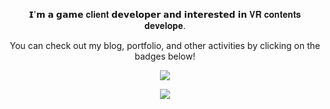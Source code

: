 <div align=center>

<!--
**dr7007/dr7007** is a ✨ _special_ ✨ repository because its `README.md` (this file) appears on your GitHub profile.

Here are some ideas to get you started:

- 🔭 I’m currently working on ...
- 🌱 I’m currently learning ...
- 👯 I’m looking to collaborate on ...
- 🤔 I’m looking for help with ...
- 💬 Ask me about ...
- 📫 How to reach me: ...
- 😄 Pronouns: ...
- ⚡ Fun fact: ...
-->

𝗜'𝗺 𝗮 𝗴𝗮𝗺𝗲 𝐜𝐥𝐢𝐞𝐧𝐭 𝗱𝗲𝘃𝗲𝗹𝗼𝗽𝗲𝗿 𝗮𝗻𝗱 𝗶𝗻𝘁𝗲𝗿𝗲𝘀𝘁𝗲𝗱 𝗶𝗻 𝐕𝐑 𝐜𝐨𝐧𝐭𝐞𝐧𝐭𝐬 𝐝𝐞𝐯𝐞𝐥𝐨𝐩𝐞.
<br>

You can check out my blog, portfolio, and other activities by clicking on the badges below!


[<img src="https://img.shields.io/badge/Portfolio-333333"/>](https://www.notion.so/dr7007/1d0d4a0dbadd808cb69dc05a9f60cd47?pvs=4)


[<img src="https://img.shields.io/badge/Blog-03C75A?style=flat-square&logo=Naver&logoColor=white"/>](https://blog.naver.com/dr7007)

